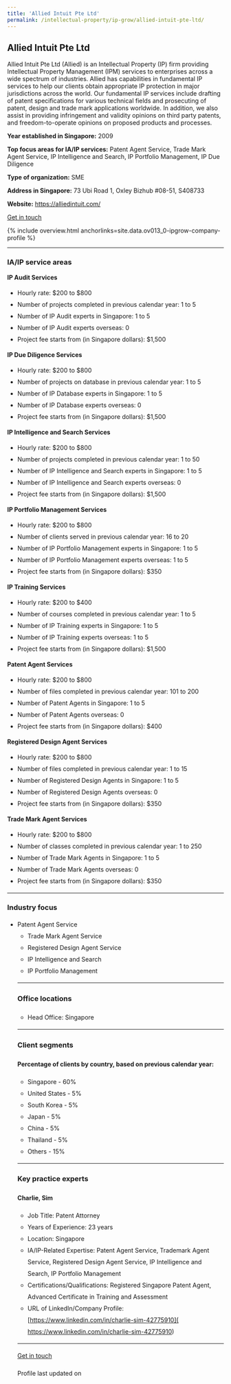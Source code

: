 ```yaml
---
title: 'Allied Intuit Pte Ltd'
permalink: /intellectual-property/ip-grow/allied-intuit-pte-ltd/
---
```


## Allied Intuit Pte Ltd

Allied Intuit Pte Ltd (Allied) is an Intellectual Property (IP) firm providing Intellectual Property Management (IPM) services to enterprises across a wide spectrum of industries. Allied has capabilities in fundamental IP services to help our clients obtain appropriate IP protection in major jurisdictions across the world. Our fundamental IP services include drafting of patent specifications for various technical fields and prosecuting of patent, design and trade mark applications worldwide. In addition, we also assist in providing infringement and validity opinions on third party patents, and freedom-to-operate opinions on proposed products and processes.

<b>Year established in Singapore:</b> 2009

<b>Top focus areas for IA/IP services:</b> Patent Agent Service, Trade Mark Agent Service, IP Intelligence and Search, IP Portfolio Management, IP Due Diligence

<b>Type of organization:</b> SME

<b>Address in Singapore:</b> 73 Ubi Road 1, Oxley Bizhub #08-51, S408733

<b>Website:</b> <a href='https://alliedintuit.com/'>https://alliedintuit.com/</a>

<a class='btn' href='https://form.gov.sg/65f267e57f593ba17897e365' target='_blank' rel='noopener'>Get in touch</a>

{% include overview.html anchorlinks=site.data.ov013_0-ipgrow-company-profile %}

---
<a name='ip-related-service-areas'></a>
### IA/IP service areas

**IP Audit Services**

<ul>
<li style='line-height: 27px; margin: 0px 0px !important'>Hourly rate:  $200 to $800</li>
<li style='line-height: 27px; margin: 0px 0px !important'>Number of projects completed in previous calendar year: 1 to 5</li>
<li style='line-height: 27px; margin: 0px 0px !important'>Number of IP Audit experts in Singapore: 1 to 5</li>
<li style='line-height: 27px; margin: 0px 0px !important'>Number of IP Audit experts overseas: 0</li>
<li style='line-height: 27px; margin: 0px 0px !important'>Project fee starts from (in Singapore dollars):  $1,500</li>
</ul>

**IP Due Diligence Services**

<ul>
<li style='line-height: 27px; margin: 0px 0px !important'>Hourly rate:  $200 to $800</li>
<li style='line-height: 27px; margin: 0px 0px !important'>Number of projects on database in previous calendar year: 1 to 5</li>
<li style='line-height: 27px; margin: 0px 0px !important'>Number of IP Database experts in Singapore: 1 to 5</li>
<li style='line-height: 27px; margin: 0px 0px !important'>Number of IP Database experts overseas: 0</li>
<li style='line-height: 27px; margin: 0px 0px !important'>Project fee starts from (in Singapore dollars):  $1,500</li>
</ul>

**IP Intelligence and Search Services**

<ul>
<li style='line-height: 27px; margin: 0px 0px !important'>Hourly rate:  $200 to $800</li>
<li style='line-height: 27px; margin: 0px 0px !important'>Number of projects completed in previous calendar year: 1 to 50</li>
<li style='line-height: 27px; margin: 0px 0px !important'>Number of IP Intelligence and Search experts in Singapore: 1 to 5</li>
<li style='line-height: 27px; margin: 0px 0px !important'>Number of IP Intelligence and Search experts overseas: 0</li>
<li style='line-height: 27px; margin: 0px 0px !important'>Project fee starts from (in Singapore dollars):  $1,500</li>
</ul>

**IP Portfolio Management Services**

<ul>
<li style='line-height: 27px; margin: 0px 0px !important'>Hourly rate:  $200 to $800</li>
<li style='line-height: 27px; margin: 0px 0px !important'>Number of clients served in previous calendar year: 16 to 20</li>
<li style='line-height: 27px; margin: 0px 0px !important'>Number of IP Portfolio Management experts in Singapore: 1 to 5</li>
<li style='line-height: 27px; margin: 0px 0px !important'>Number of IP Portfolio Management experts overseas: 1 to 5</li>
<li style='line-height: 27px; margin: 0px 0px !important'>Project fee starts from (in Singapore dollars):  $350</li>
</ul>

**IP Training Services**

<ul>
<li style='line-height: 27px; margin: 0px 0px !important'>Hourly rate:  $200 to $400</li>
<li style='line-height: 27px; margin: 0px 0px !important'>Number of courses completed in previous calendar year: 1 to 5</li>
<li style='line-height: 27px; margin: 0px 0px !important'>Number of IP Training experts in Singapore: 1 to 5</li>
<li style='line-height: 27px; margin: 0px 0px !important'>Number of IP Training experts overseas: 1 to 5</li>
<li style='line-height: 27px; margin: 0px 0px !important'>Project fee starts from (in Singapore dollars):  $1,500</li>
</ul>

**Patent Agent Services**

<ul>
<li style='line-height: 27px; margin: 0px 0px !important'>Hourly rate:  $200 to $800</li>
<li style='line-height: 27px; margin: 0px 0px !important'>Number of files completed in previous calendar year: 101 to 200</li>
<li style='line-height: 27px; margin: 0px 0px !important'>Number of Patent Agents in Singapore: 1 to 5</li>
<li style='line-height: 27px; margin: 0px 0px !important'>Number of Patent Agents overseas: 0</li>
<li style='line-height: 27px; margin: 0px 0px !important'>Project fee starts from (in Singapore dollars):  $400</li>
</ul>

**Registered Design Agent Services**

<ul>
<li style='line-height: 27px; margin: 0px 0px !important'>Hourly rate: $200 to $800</li>
<li style='line-height: 27px; margin: 0px 0px !important'>Number of files completed in previous calendar year: 1 to 15</li>
<li style='line-height: 27px; margin: 0px 0px !important'>Number of Registered Design Agents in Singapore: 1 to 5</li>
<li style='line-height: 27px; margin: 0px 0px !important'>Number of Registered Design Agents overseas: 0</li>
<li style='line-height: 27px; margin: 0px 0px !important'>Project fee starts from (in Singapore dollars): $350</li>
</ul>

**Trade Mark Agent Services**

<ul>
<li style='line-height: 27px; margin: 0px 0px !important'>Hourly rate:  $200 to $800</li>
<li style='line-height: 27px; margin: 0px 0px !important'>Number of classes completed in previous calendar year: 1 to 250</li>
<li style='line-height: 27px; margin: 0px 0px !important'>Number of Trade Mark Agents in Singapore: 1 to 5</li>
<li style='line-height: 27px; margin: 0px 0px !important'>Number of Trade Mark Agents overseas: 0</li>
<li style='line-height: 27px; margin: 0px 0px !important'>Project fee starts from (in Singapore dollars):  $350</li>
</ul>

---
<a name='industry-focus'></a>
### Industry focus

<ul><li style='line-height: 27px; margin: 0px 0px !important'>Patent Agent Service<br><ul><li style='line-height: 27px; margin: 0px 0px !important'>Trade Mark Agent Service</li><li style='line-height: 27px; margin: 0px 0px !important'>Registered Design Agent Service</li><li style='line-height: 27px; margin: 0px 0px !important'>IP Intelligence and Search</li><li style='line-height: 27px; margin: 0px 0px !important'>IP Portfolio Management</li></ul>

---
<a name='office-locations'></a>
### Office locations

<ul><li style='line-height: 27px; margin: 0px 0px !important'> Head Office: Singapore</li></ul>

---
<a name='client-segments'></a>
### Client segments

**Percentage of clients by country, based on previous calendar year:**

<ul><li style='line-height: 27px; margin: 0px 0px !important'> Singapore - 60%</li><li style='line-height: 27px; margin: 0px 0px !important'>United States - 5%</li><li style='line-height: 27px; margin: 0px 0px !important'>South Korea - 5%</li><li style='line-height: 27px; margin: 0px 0px !important'>Japan - 5%</li><li style='line-height: 27px; margin: 0px 0px !important'>China - 5%</li><li style='line-height: 27px; margin: 0px 0px !important'>Thailand - 5%</li><li style='line-height: 27px; margin: 0px 0px !important'>Others - 15%</li></ul>

---
<a name='key-practice-experts'></a>
### Key practice experts

**Charlie, Sim**
- Job Title: Patent Attorney
- Years of Experience: 23 years
- Location: Singapore
- IA/IP-Related Expertise: Patent Agent Service, Trademark Agent Service, Registered Design Agent Service, IP Intelligence and Search, IP Portfolio Management
- Certifications/Qualifications: Registered Singapore Patent Agent, Advanced Certificate in Training and Assessment
- URL of LinkedIn/Company Profile: [https://www.linkedin.com/in/charlie-sim-42775910]( https://www.linkedin.com/in/charlie-sim-42775910)

---
<p>
<a class='btn' href='https://form.gov.sg/65f267e57f593ba17897e365' target='_blank' rel='noopener'>Get in touch</a>
</p>
Profile last updated on 
